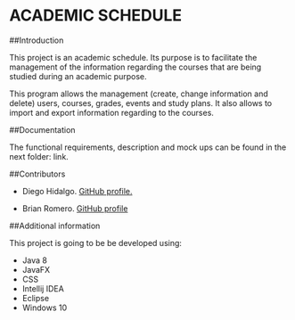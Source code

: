

# ACADEMIC SCHEDULE


##Introduction


This project is an academic schedule. Its purpose is to facilitate the management of the information regarding the courses that are being studied during an academic purpose.


This program allows the management (create, change information and delete) users, courses, grades, events and study plans. It also allows to import and export information regarding to the courses.


##Documentation


The functional requirements,  description and mock ups can be found in the next folder: link.


##Contributors


- Diego Hidalgo. [GitHub profile.](https://github.com/Diego-Hidalgo "GitHub profile.")


- Brian Romero. [GitHub profile](https://github.com/BrianR18 "GitHub profile")

##Additional information


This project is going to be be developed using:
- Java 8
- JavaFX
- CSS
- Intellij IDEA
- Eclipse
- Windows 10

